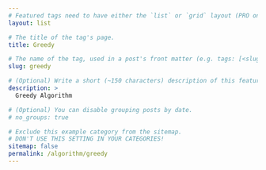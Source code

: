 ```yaml
---
# Featured tags need to have either the `list` or `grid` layout (PRO only).
layout: list

# The title of the tag's page.
title: Greedy

# The name of the tag, used in a post's front matter (e.g. tags: [<slug>]).
slug: greedy

# (Optional) Write a short (~150 characters) description of this featured tag.
description: >
  Greedy Algorithm

# (Optional) You can disable grouping posts by date.
# no_groups: true

# Exclude this example category from the sitemap.
# DON'T USE THIS SETTING IN YOUR CATEGORIES!
sitemap: false
permalink: /algorithm/greedy
---
```

